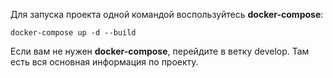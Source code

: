 Для запуска проекта одной командой воспользуйтесь **docker-compose**:  
```
docker-compose up -d --build
```  

Если вам не нужен **docker-compose**, перейдите в ветку develop. Там есть вся основная информация по проекту.  
